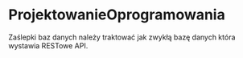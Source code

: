 # ProjektowanieOprogramowania

Zaślepki baz danych należy traktować jak zwykłą bazę danych która wystawia RESTowe API. 
